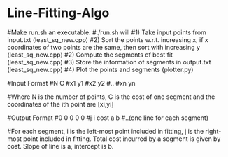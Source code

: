 # Line-Fitting-Algo

#Make run.sh an executable.
#./run.sh will 
#1) Take input points from input.txt (least_sq_new.cpp)
#2) Sort the points w.r.t. increasing x, if x coordinates of two points are the same, then sort with increasing y (least_sq_new.cpp)
#2) Compute the segments of best fit (least_sq_new.cpp)
#3) Store the information of segments in output.txt (least_sq_new.cpp)
#4) Plot the points and segments (plotter.py)

#Input Format
#N C
#x1 y1
#x2 y2
#..
#xn yn

#Where N is the number of points, C is the cost of one segment and the coordinates of the ith point are [xi,yi]

#Output Format
#0 0 0 0 0
#j i cost a b 
#..(one line for each segment)

#For each segment, i is the left-most point included in fitting, j is the right-most point included in fitting. Total cost incurred by a segment is given by cost. Slope of line is a, intercept is b.


